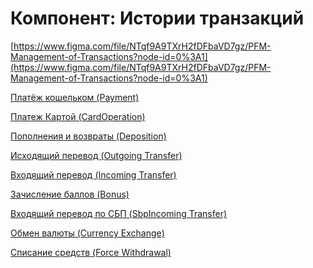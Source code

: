 # Компонент: Истории транзакций

[https://www.figma.com/file/NTqf9A9TXrH2fDFbaVD7gz/PFM-Management-of-Transactions?node-id=0%3A1](https://www.figma.com/file/NTqf9A9TXrH2fDFbaVD7gz/PFM-Management-of-Transactions?node-id=0%3A1)

[Платёж кошельком (Payment)](%D0%9A%D0%BE%D0%BC%D0%BF%D0%BE%D0%BD%D0%B5%D0%BD%D1%82%20%D0%98%D1%81%D1%82%D0%BE%D1%80%D0%B8%D0%B8%20%D1%82%D1%80%D0%B0%D0%BD%D0%B7%D0%B0%D0%BA%D1%86%D0%B8%D0%B8%CC%86%20309ae39169a543d6b7151fc109377bec/%D0%9F%D0%BB%D0%B0%D1%82%D0%B5%CC%88%D0%B6%20%D0%BA%D0%BE%D1%88%D0%B5%D0%BB%D1%8C%D0%BA%D0%BE%D0%BC%20(Payment)%2013946254ef64471f8e93910fda74afc3.md)

[Платеж Картой (CardOperation)](%D0%9A%D0%BE%D0%BC%D0%BF%D0%BE%D0%BD%D0%B5%D0%BD%D1%82%20%D0%98%D1%81%D1%82%D0%BE%D1%80%D0%B8%D0%B8%20%D1%82%D1%80%D0%B0%D0%BD%D0%B7%D0%B0%D0%BA%D1%86%D0%B8%D0%B8%CC%86%20309ae39169a543d6b7151fc109377bec/%D0%9F%D0%BB%D0%B0%D1%82%D0%B5%D0%B6%20%D0%9A%D0%B0%D1%80%D1%82%D0%BE%D0%B8%CC%86%20(CardOperation)%20586957eb90f249f99bcc24012e8d2e3a.md)

[Пополнения и возвраты (Deposition)](%D0%9A%D0%BE%D0%BC%D0%BF%D0%BE%D0%BD%D0%B5%D0%BD%D1%82%20%D0%98%D1%81%D1%82%D0%BE%D1%80%D0%B8%D0%B8%20%D1%82%D1%80%D0%B0%D0%BD%D0%B7%D0%B0%D0%BA%D1%86%D0%B8%D0%B8%CC%86%20309ae39169a543d6b7151fc109377bec/%D0%9F%D0%BE%D0%BF%D0%BE%D0%BB%D0%BD%D0%B5%D0%BD%D0%B8%D1%8F%20%D0%B8%20%D0%B2%D0%BE%D0%B7%D0%B2%D1%80%D0%B0%D1%82%D1%8B%20(Deposition)%20ec8ccb78ac8d43a4bd762ac20cc48b49.md)

[Исходящий перевод (Outgoing Transfer)](%D0%9A%D0%BE%D0%BC%D0%BF%D0%BE%D0%BD%D0%B5%D0%BD%D1%82%20%D0%98%D1%81%D1%82%D0%BE%D1%80%D0%B8%D0%B8%20%D1%82%D1%80%D0%B0%D0%BD%D0%B7%D0%B0%D0%BA%D1%86%D0%B8%D0%B8%CC%86%20309ae39169a543d6b7151fc109377bec/%D0%98%D1%81%D1%85%D0%BE%D0%B4%D1%8F%D1%89%D0%B8%D0%B8%CC%86%20%D0%BF%D0%B5%D1%80%D0%B5%D0%B2%D0%BE%D0%B4%20(Outgoing%20Transfer)%201736d3a6bd064820a02612598216695a.md)

[Входящий перевод (Incoming Transfer)](%D0%9A%D0%BE%D0%BC%D0%BF%D0%BE%D0%BD%D0%B5%D0%BD%D1%82%20%D0%98%D1%81%D1%82%D0%BE%D1%80%D0%B8%D0%B8%20%D1%82%D1%80%D0%B0%D0%BD%D0%B7%D0%B0%D0%BA%D1%86%D0%B8%D0%B8%CC%86%20309ae39169a543d6b7151fc109377bec/%D0%92%D1%85%D0%BE%D0%B4%D1%8F%D1%89%D0%B8%D0%B8%CC%86%20%D0%BF%D0%B5%D1%80%D0%B5%D0%B2%D0%BE%D0%B4%20(Incoming%20Transfer)%203e2e11124d6e4648b922ce859c434fb8.md)

[Зачисление баллов (Bonus)](%D0%9A%D0%BE%D0%BC%D0%BF%D0%BE%D0%BD%D0%B5%D0%BD%D1%82%20%D0%98%D1%81%D1%82%D0%BE%D1%80%D0%B8%D0%B8%20%D1%82%D1%80%D0%B0%D0%BD%D0%B7%D0%B0%D0%BA%D1%86%D0%B8%D0%B8%CC%86%20309ae39169a543d6b7151fc109377bec/%D0%97%D0%B0%D1%87%D0%B8%D1%81%D0%BB%D0%B5%D0%BD%D0%B8%D0%B5%20%D0%B1%D0%B0%D0%BB%D0%BB%D0%BE%D0%B2%20(Bonus)%204cdfc5f5e0744bdabb2438b5989852fd.md)

[Входящий перевод по СБП (SbpIncoming Transfer)](%D0%9A%D0%BE%D0%BC%D0%BF%D0%BE%D0%BD%D0%B5%D0%BD%D1%82%20%D0%98%D1%81%D1%82%D0%BE%D1%80%D0%B8%D0%B8%20%D1%82%D1%80%D0%B0%D0%BD%D0%B7%D0%B0%D0%BA%D1%86%D0%B8%D0%B8%CC%86%20309ae39169a543d6b7151fc109377bec/%D0%92%D1%85%D0%BE%D0%B4%D1%8F%D1%89%D0%B8%D0%B8%CC%86%20%D0%BF%D0%B5%D1%80%D0%B5%D0%B2%D0%BE%D0%B4%20%D0%BF%D0%BE%20%D0%A1%D0%91%D0%9F%20(SbpIncoming%20Transfer)%20088ad05915c0428badf51412858e54fe.md)

[Обмен валюты (Currency Exchange)](%D0%9A%D0%BE%D0%BC%D0%BF%D0%BE%D0%BD%D0%B5%D0%BD%D1%82%20%D0%98%D1%81%D1%82%D0%BE%D1%80%D0%B8%D0%B8%20%D1%82%D1%80%D0%B0%D0%BD%D0%B7%D0%B0%D0%BA%D1%86%D0%B8%D0%B8%CC%86%20309ae39169a543d6b7151fc109377bec/%D0%9E%D0%B1%D0%BC%D0%B5%D0%BD%20%D0%B2%D0%B0%D0%BB%D1%8E%D1%82%D1%8B%20(Currency%20Exchange)%209c303d422908423c9b0d9a4d63d3d6b4.md)

[Списание средств (Force Withdrawal)](%D0%9A%D0%BE%D0%BC%D0%BF%D0%BE%D0%BD%D0%B5%D0%BD%D1%82%20%D0%98%D1%81%D1%82%D0%BE%D1%80%D0%B8%D0%B8%20%D1%82%D1%80%D0%B0%D0%BD%D0%B7%D0%B0%D0%BA%D1%86%D0%B8%D0%B8%CC%86%20309ae39169a543d6b7151fc109377bec/%D0%A1%D0%BF%D0%B8%D1%81%D0%B0%D0%BD%D0%B8%D0%B5%20%D1%81%D1%80%D0%B5%D0%B4%D1%81%D1%82%D0%B2%20(Force%20Withdrawal)%205dd5df94c4c04a67afb37e8521cf0492.md)